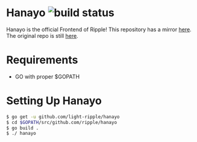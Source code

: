 # Hanayo ![build status](https://ci.zxq.co/api/badges/ripple/hanayo/status.svg)
Hanayo is the official Frontend of Ripple! 
This repository has a mirror [here](https://github.com/osuripple/hanayo). The original repo is still [here](https://zxq.co/ripple/hanayo).

# Requirements
* GO with proper $GOPATH

# Setting Up Hanayo
```bash
$ go get -u github.com/light-ripple/hanayo
$ cd $GOPATH/src/github.com/ripple/hanayo
$ go build .
$ ./ hanayo

